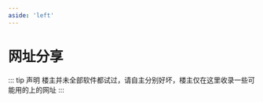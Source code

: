 ```yaml
---
aside: 'left'
---
```



# 网址分享

::: tip 声明
楼主并未全部软件都试过，请自主分别好坏，楼主仅在这里收录一些可能用的上的网址
:::

<script setup>
import websiteShare from './websiteShare.vue'
</script>

<websiteShare></websiteShare>
